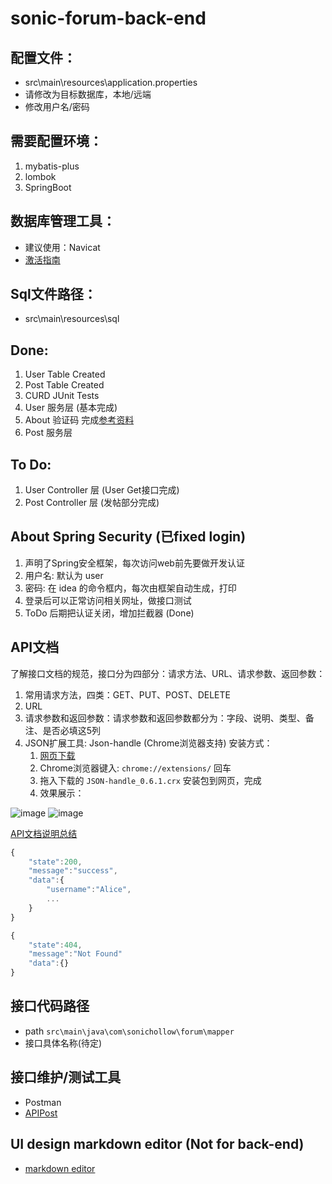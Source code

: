 # sonic-forum-back-end

## 配置文件：
- src\main\resources\application.properties
- 请修改为目标数据库，本地/远端
- 修改用户名/密码

## 需要配置环境：
1. mybatis-plus
2. lombok
3. SpringBoot

## 数据库管理工具：
- 建议使用：Navicat
- [激活指南](https://www.newadmin.cn/archives/1852)

## Sql文件路径：
- src\main\resources\sql

## Done:
1. User Table Created
2. Post Table Created
3. CURD JUnit Tests
4. User 服务层 (基本完成)
5. About 验证码 完成[参考资料](https://www.cnblogs.com/FlyHeLanMan/p/6293991.html)
6. Post 服务层

## To Do:
1. User Controller 层 (User Get接口完成)
2. Post Controller 层 (发帖部分完成)


## About Spring Security (已fixed login)
1. 声明了Spring安全框架，每次访问web前先要做开发认证
2. 用户名: 默认为 user
3. 密码: 在 idea 的命令框内，每次由框架自动生成，打印
4. 登录后可以正常访问相关网址，做接口测试
5. ToDo 后期把认证关闭，增加拦截器 (Done)

## API文档
了解接口文档的规范，接口分为四部分：请求方法、URL、请求参数、返回参数：

1. 常用请求方法，四类：GET、PUT、POST、DELETE
2. URL
3. 请求参数和返回参数：请求参数和返回参数都分为：字段、说明、类型、备注、是否必填这5列
4. JSON扩展工具: Json-handle (Chrome浏览器支持)
    安装方式：
    1. [网页下载](http://jsonhandle.sinaapp.com/)
    2. Chrome浏览器键入: `chrome://extensions/` 回车
    3. 拖入下载的 `JSON-handle_0.6.1.crx` 安装包到网页，完成
    4. 效果展示：

![image](https://user-images.githubusercontent.com/83717535/160980775-3b6fbb43-dc1d-42b9-98d5-750c1e1f606a.png)
![image](https://user-images.githubusercontent.com/83717535/160981061-94cf3ff4-4146-4a0a-87e5-a96fef533e3a.png)



[API文档说明总结](https://blog.csdn.net/qq_34207366/article/details/84579475)

```javascript
{
    "state":200,
    "message":"success",
    "data":{
        "username":"Alice",
        ...
    }
}
```

```javascript
{
    "state":404,
    "message":"Not Found"
    "data":{}
}
```

## 接口代码路径
- path `src\main\java\com\sonichollow\forum\mapper`
- 接口具体名称(待定)

## 接口维护/测试工具

- Postman
- [APIPost](https://console.apipost.cn/)

## UI design markdown editor (Not for back-end)

- [markdown editor](https://codingdict.com/os/software/51495)

